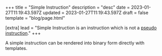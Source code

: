 +++
title = "Simple Instruction"
description = "desc"
date = 2023-01-27T11:19:43.597Z
updated = 2023-01-27T11:19:43.597Z
draft = false
template = "blog/page.html"

[extra]
lead = "Simple Instruction is an instruction which is not a [pseudo instruction](@/concepts/pseudo_instruction.md)."
+++

A simple instruction can be rendered into binary form directly with templates.
